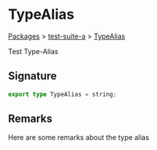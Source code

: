 # TypeAlias

[Packages](/) > [test-suite-a](/test-suite-a/) > [TypeAlias](/test-suite-a/typealias-typealias)

Test Type-Alias

<a id="typealias-signature"></a>

## Signature

```typescript
export type TypeAlias = string;
```

<a id="typealias-remarks"></a>

## Remarks

Here are some remarks about the type alias
